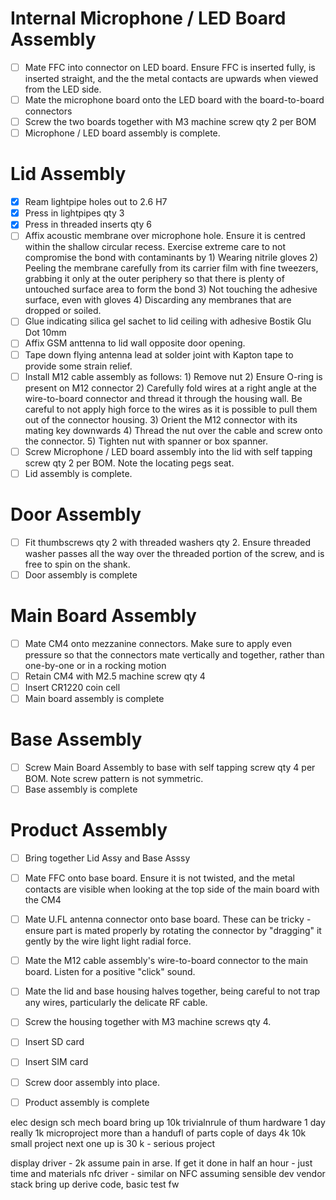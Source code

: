 # Internal Microphone / LED Board Assembly
- [ ] Mate FFC into connector on LED board. Ensure FFC is inserted fully, is inserted straight, and the the metal contacts are upwards when viewed from the LED side.
- [ ] Mate the microphone board onto the LED board with the board-to-board connectors
- [ ] Screw the two boards together with M3 machine screw qty 2 per BOM
- [ ] Microphone / LED board assembly is complete.
# Lid Assembly
- [x] Ream lightpipe holes out to 2.6 H7
- [x] Press in lightpipes qty 3
- [x] Press in threaded inserts qty 6
- [ ] Affix acoustic membrane over microphone hole. Ensure it is centred within the shallow circular recess. Exercise extreme care to not compromise the bond with contaminants by 1) Wearing nitrile gloves 2) Peeling the membrane carefully from its carrier film with fine tweezers, grabbing it only at the outer periphery so that there is plenty of untouched surface area to form the bond 3) Not touching the adhesive surface, even with gloves 4) Discarding any membranes that are dropped or soiled.
- [ ] Glue indicating silica gel sachet to lid ceiling with adhesive Bostik Glu Dot 10mm
- [ ] Affix GSM anttenna to lid wall opposite door opening. 
- [ ] Tape down flying antenna lead at solder joint with Kapton tape to provide some strain relief. 
- [ ] Install M12 cable assembly as follows: 1) Remove nut 2) Ensure O-ring is present on M12 connector 2) Carefully fold wires at a right angle at the wire-to-board connector and thread it through the housing wall. Be careful to not apply high force to the wires as it is possible to pull them out of the connector housing. 3) Orient the M12 connector with its mating key downwards 4) Thread the nut over the cable and screw onto the connector. 5) Tighten nut with spanner or box spanner.
- [ ] Screw Microphone / LED board assembly into the lid with self tapping screw qty 2 per BOM. Note the locating pegs seat.
- [ ] Lid assembly is complete.
# Door Assembly
- [ ] Fit thumbscrews qty 2 with threaded washers qty 2. Ensure threaded washer passes all the way over the threaded portion of the screw, and is free to spin on the shank.
- [ ] Door assembly is complete
# Main Board Assembly
- [ ] Mate CM4 onto mezzanine connectors. Make sure to apply even pressure so that the connectors mate vertically and together, rather than one-by-one or in a rocking motion
- [ ] Retain CM4 with M2.5 machine screw qty 4
- [ ] Insert CR1220 coin cell
- [ ] Main board assembly is complete
# Base Assembly
- [ ] Screw Main Board Assembly to base with self tapping screw qty 4 per BOM. Note screw pattern is not symmetric.
- [ ] Base assembly is complete

# Product Assembly
- [ ] Bring together Lid Assy and Base Asssy
- [ ] Mate FFC onto base board. Ensure it is not twisted, and the metal contacts are visible when looking at the top side of the main board with the CM4
- [ ] Mate U.FL antenna connector onto base board. These can be tricky - ensure part is mated properly by rotating the connector by "dragging" it gently by the wire light light radial force.
- [ ] Mate the M12 cable assembly's wire-to-board connector to the main board. Listen for a positive "click" sound.
- [ ] Mate the lid and base housing halves together, being careful to not trap any wires, particularly the delicate RF cable.
- [ ] Screw the housing together with M3 machine screws qty 4.
- [ ] Insert SD card
- [ ] Insert SIM card
- [ ] Screw door assembly into place.
- [ ] Product assembly is complete



elec design
sch
mech
board bring up
10k
trivialnrule of thum hardware 1 day really 1k
microproject more than a handufl of parts cople of days 4k
10k small project
next one up is 30 k  - serious project


display driver - 2k assume pain in arse. If get it done in half an hour - just time and materials
nfc driver - similar on NFC assuming sensible dev vendor stack
bring up derive code, basic test fw